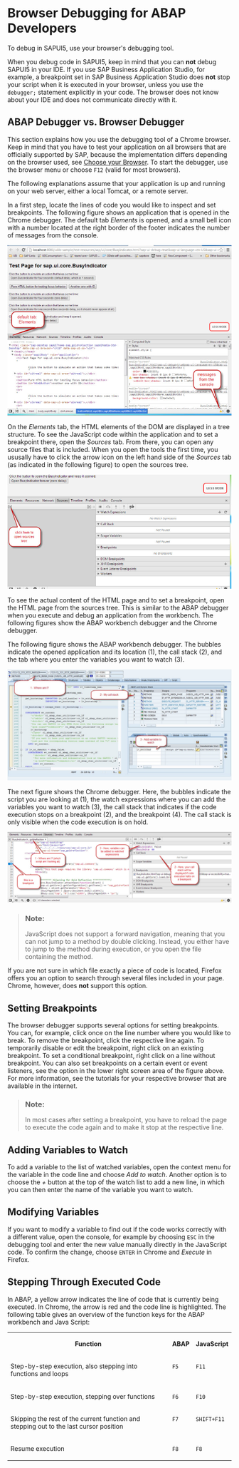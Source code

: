 <!-- loio1e52fde5444649748809a78fd8a645da -->

# Browser Debugging for ABAP Developers

To debug in SAPUI5, use your browser's debugging tool.

When you debug code in SAPUI5, keep in mind that you can **not** debug SAPUI5 in your IDE. If you use SAP Business Application Studio, for example, a breakpoint set in SAP Business Application Studio does **not** stop your script when it is executed in your browser, unless you use the `debugger;` statement explicitly in your code. The browser does not know about your IDE and does not communicate directly with it.



## ABAP Debugger vs. Browser Debugger

This section explains how you use the debugging tool of a Chrome browser. Keep in mind that you have to test your application on all browsers that are officially supported by SAP, because the implementation differs depending on the browser used, see [Choose your Browser](../02_Read-Me-First/browser-and-platform-support-74b59ef.md). To start the debugger, use the browser menu or choose `F12` \(valid for most browsers\).

The following explanations assume that your application is up and running on your web server, either a local Tomcat, or a remote server.

In a first step, locate the lines of code you would like to inspect and set breakpoints. The following figure shows an application that is opened in the Chrome debugger. The default tab *Elements* is opened, and a small bell icon with a number located at the right border of the footer indicates the number of messages from the console.

![SAPUI5 Troubleshooting JS Debugger 1](images/SAPUI5_Troubleshooting_JS_Debugger_1_1b9ea07.jpg)

On the *Elements* tab, the HTML elements of the DOM are displayed in a tree structure. To see the JavaScript code within the application and to set a breakpoint there, open the *Sources* tab. From there, you can open any source files that is included. When you open the tools the first time, you ususally have to click the arrow icon on the left hand side of the *Sources* tab \(as indicated in the following figure\) to open the sources tree.

![SAPUI5 Troubleshooting Open Navigator](images/SAPUI5_Troubleshooting_Open_Navigator_2eec3c2.jpg)

To see the actual content of the HTML page and to set a breakpoint, open the HTML page from the sources tree. This is similar to the ABAP debugger when you execute and debug an application from the workbench. The following figures show the ABAP workbench debugger and the Chrome debugger.

The following figure shows the ABAP workbench debugger. The bubbles indicate the opened application and its location \(1\), the call stack \(2\), and the tab where you enter the variables you want to watch \(3\).

![SAPUI5 Troubleshooting ABAP Debugger](images/SAPUI5_Troubleshooting_ABAP_Debugger_44b5f9f.jpg)

The next figure shows the Chrome debugger. Here, the bubbles indicate the script you are looking at \(1\), the watch expressions where you can add the variables you want to watch \(3\), the call stack that indicates if the code execution stops on a breakpoint \(2\), and the breakpoint \(4\). The call stack is only visible when the code execution is on hold.

![SAPUI5 Troubleshooting JS Debugger 2](images/SAPUI5_Troubleshooting_JS_Debugger_2_c9721fb.jpg)

> ### Note:  
> JavaScript does not support a forward navigation, meaning that you can not jump to a method by double clicking. Instead, you either have to jump to the method during execution, or you open the file containing the method.

If you are not sure in which file exactly a piece of code is located, Firefox offers you an option to search through several files included in your page. Chrome, however, does **not** support this option.



## Setting Breakpoints

The browser debugger supports several options for setting breakpoints. You can, for example, click once on the line number where you would like to break. To remove the breakpoint, click the respective line again. To temporarily disable or edit the breakpoint, right click on an existing breakpoint. To set a conditional breakpoint, right click on a line without breakpoint. You can also set breakpoints on a certain event or event listeners, see the option in the lower right screen area of the figure above. For more information, see the tutorials for your respective browser that are available in the internet.

> ### Note:  
> In most cases after setting a breakpoint, you have to reload the page to execute the code again and to make it stop at the respective line.



## Adding Variables to Watch

To add a variable to the list of watched variables, open the context menu for the variable in the code line and choose *Add to watch*. Another option is to choose the *\+* button at the top of the watch list to add a new line, in which you can then enter the name of the variable you want to watch.



## Modifying Variables

If you want to modify a variable to find out if the code works correctly with a different value, open the console, for example by choosing `ESC` in the debugging tool and enter the new value manually directly in the JavaScript code. To confirm the change, choose `ENTER` in Chrome and *Execute* in Firefox.



## Stepping Through Executed Code

In ABAP, a yellow arrow indicates the line of code that is currently being executed. In Chrome, the arrow is red and the code line is highlighted. The following table gives an overview of the function keys for the ABAP workbench and Java Script:


<table>
<tr>
<th valign="top">

Function

</th>
<th valign="top">

ABAP

</th>
<th valign="top">

JavaScript

</th>
</tr>
<tr>
<td valign="top">

Step-by-step execution, also stepping into functions and loops

</td>
<td valign="top">

`F5`

</td>
<td valign="top">

`F11`

</td>
</tr>
<tr>
<td valign="top">

Step-by-step execution, stepping over functions

</td>
<td valign="top">

`F6`

</td>
<td valign="top">

`F10`

</td>
</tr>
<tr>
<td valign="top">

Skipping the rest of the current function and stepping out to the last cursor position

</td>
<td valign="top">

`F7`

</td>
<td valign="top">

`SHIFT+F11`

</td>
</tr>
<tr>
<td valign="top">

Resume execution

</td>
<td valign="top">

`F8`

</td>
<td valign="top">

`F8` 

</td>
</tr>
</table>

